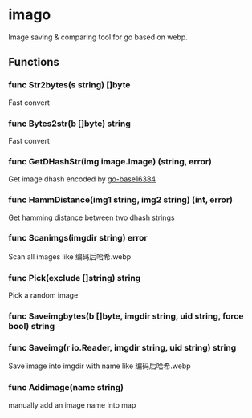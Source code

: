 # imago
Image saving & comparing tool for go based on webp.

## Functions
### func Str2bytes(s string) []byte
Fast convert
### func Bytes2str(b []byte) string
Fast convert
### func GetDHashStr(img image.Image) (string, error)
Get image dhash encoded by [go-base16384](https://github.com/fumiama/go-base16384)
### func HammDistance(img1 string, img2 string) (int, error)
Get hamming distance between two dhash strings
### func Scanimgs(imgdir string) error
Scan all images like 编码后哈希.webp
### func Pick(exclude []string) string
Pick a random image
### func Saveimgbytes(b []byte, imgdir string, uid string, force bool) string
### func Saveimg(r io.Reader, imgdir string, uid string) string
Save image into imgdir with name like 编码后哈希.webp
### func Addimage(name string)
manually add an image name into map